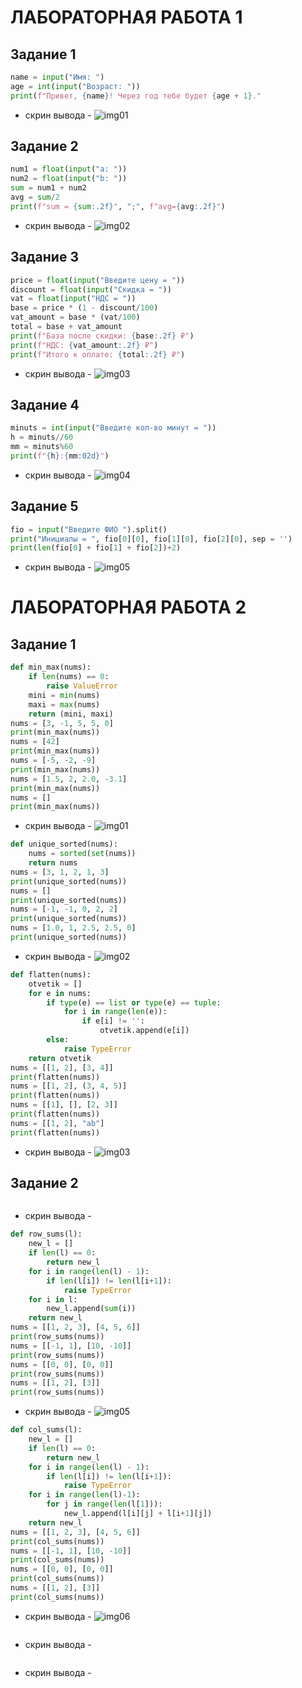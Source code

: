 # ЛАБОРАТОРНАЯ РАБОТА 1
## Задание 1
``` python
name = input("Имя: ")
age = int(input("Возраст: "))
print(f"Привет, {name}! Через год тебе будет {age + 1}."
```
- скрин вывода - 
![img01](https://github.com/Ladoslaff/python_labs/blob/main/images/lab01/img01.png)

## Задание 2
``` python
num1 = float(input("a: "))
num2 = float(input("b: "))
sum = num1 + num2 
avg = sum/2
print(f"sum = {sum:.2f}", ";", f"avg={avg:.2f}")
```
- скрин вывода - 
![img02](https://github.com/Ladoslaff/python_labs/blob/main/images/lab01/img02.png)

## Задание 3
``` python
price = float(input("Введите цену = "))
discount = float(input("Скидка = "))
vat = float(input("НДС = "))
base = price * (1 - discount/100)
vat_amount = base * (vat/100)
total = base + vat_amount
print(f"База после скидки: {base:.2f} ₽")
print(f"НДС: {vat_amount:.2f} ₽")
print(f"Итого к оплате: {total:.2f} ₽")
```
- скрин вывода - 
![img03](https://github.com/Ladoslaff/python_labs/blob/main/images/lab01/img03.png)

## Задание 4
``` python
minuts = int(input("Введите кол-во минут = "))
h = minuts//60
mm = minuts%60
print(f"{h}:{mm:02d}")
```
- скрин вывода - 
![img04](https://github.com/Ladoslaff/python_labs/blob/main/images/lab01/img04.png)

## Задание 5
``` python
fio = input("Введите ФИО ").split()
print("Инициалы = ", fio[0][0], fio[1][0], fio[2][0], sep = '')
print(len(fio[0] + fio[1] + fio[2])+2)
```
- скрин вывода - 
![img05](https://github.com/Ladoslaff/python_labs/blob/main/images/lab01/img05.png)


# ЛАБОРАТОРНАЯ РАБОТА 2


## Задание 1
``` python
def min_max(nums):
    if len(nums) == 0:
        raise ValueError
    mini = min(nums)
    maxi = max(nums)
    return (mini, maxi)
nums = [3, -1, 5, 5, 0] 
print(min_max(nums))
nums = [42]
print(min_max(nums))
nums = [-5, -2, -9]
print(min_max(nums))
nums = [1.5, 2, 2.0, -3.1]
print(min_max(nums))
nums = []
print(min_max(nums))
```
- скрин вывода -
![img01](https://github.com/Ladoslaff/python_labs/blob/main/images/lab02/img01.png)



``` python
def unique_sorted(nums):
    nums = sorted(set(nums))
    return nums
nums = [3, 1, 2, 1, 3]
print(unique_sorted(nums))
nums = []
print(unique_sorted(nums))
nums = [-1, -1, 0, 2, 2]
print(unique_sorted(nums))
nums = [1.0, 1, 2.5, 2.5, 0]
print(unique_sorted(nums))
```
- скрин вывода -
![img02](https://github.com/Ladoslaff/python_labs/blob/main/images/lab02/img02.png)


``` python
def flatten(nums):
    otvetik = []
    for e in nums:
        if type(e) == list or type(e) == tuple:
            for i in range(len(e)):
                if e[i] != '':
                    otvetik.append(e[i])
        else:
            raise TypeError
    return otvetik
nums = [[1, 2], [3, 4]]
print(flatten(nums))
nums = [[1, 2], (3, 4, 5)]
print(flatten(nums))
nums = [[1], [], [2, 3]]
print(flatten(nums))
nums = [[1, 2], "ab"]
print(flatten(nums))
```
- скрин вывода -
![img03](https://github.com/Ladoslaff/python_labs/blob/main/images/lab02/img03.png)


## Задание 2
``` python

```
- скрин вывода -
![]()



``` python
def row_sums(l):
    new_l = []
    if len(l) == 0:
        return new_l
    for i in range(len(l) - 1):
        if len(l[i]) != len(l[i+1]):
            raise TypeError
    for i in l:
        new_l.append(sum(i))
    return new_l
nums = [[1, 2, 3], [4, 5, 6]]
print(row_sums(nums))
nums = [[-1, 1], [10, -10]]
print(row_sums(nums))
nums = [[0, 0], [0, 0]]
print(row_sums(nums))
nums = [[1, 2], [3]]
print(row_sums(nums))
```
- скрин вывода -
![img05](/images/lab02/img05.png)




``` python
def col_sums(l):
    new_l = []
    if len(l) == 0:
        return new_l
    for i in range(len(l) - 1):
        if len(l[i]) != len(l[i+1]):
            raise TypeError
    for i in range(len(l)-1):
        for j in range(len(l[1])):
            new_l.append(l[i][j] + l[i+1][j])
    return new_l
nums = [[1, 2, 3], [4, 5, 6]]
print(col_sums(nums))
nums = [[-1, 1], [10, -10]]
print(col_sums(nums))
nums = [[0, 0], [0, 0]]
print(col_sums(nums))
nums = [[1, 2], [3]]
print(col_sums(nums))
```
- скрин вывода -
![img06](/images/lab02/img06.png)




``` python

```
- скрин вывода -
![]()



``` python

```
- скрин вывода -
![]()



